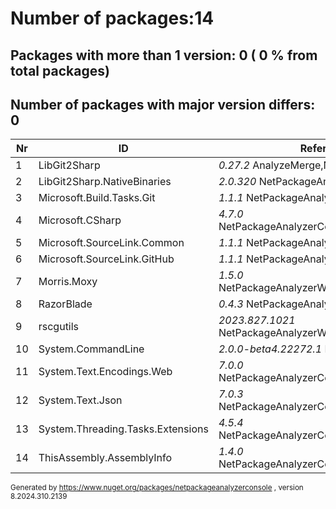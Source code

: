 
# Number of packages:14
## Packages with more than 1 version: 0 ( 0 % from total packages)

## Number of packages with major version differs: 0

|Nr|ID|References/Projects|
| ----------- | ----------- | ----------- |
| 1 | LibGit2Sharp  |    *0.27.2* AnalyzeMerge,NetPackageAnalyzerConsole|
| 2 | LibGit2Sharp.NativeBinaries  |    *2.0.320* NetPackageAnalyzerConsole,AnalyzeMerge|
| 3 | Microsoft.Build.Tasks.Git  |    *1.1.1* NetPackageAnalyzerConsole|
| 4 | Microsoft.CSharp  |    *4.7.0* NetPackageAnalyzerConsole,NetPackageAnalyzerWork|
| 5 | Microsoft.SourceLink.Common  |    *1.1.1* NetPackageAnalyzerConsole|
| 6 | Microsoft.SourceLink.GitHub  |    *1.1.1* NetPackageAnalyzerConsole|
| 7 | Morris.Moxy  |    *1.5.0* NetPackageAnalyzerWork,NetPackageAnalyzerConsole|
| 8 | RazorBlade  |    *0.4.3* NetPackageAnalyzerWork,AnalyzeMerge|
| 9 | rscgutils  |    *2023.827.1021* NetPackageAnalyzerWork,NetPackageAnalyzerConsole|
| 10 | System.CommandLine  |    *2.0.0-beta4.22272.1* NetPackageAnalyzerConsole|
| 11 | System.Text.Encodings.Web  |    *7.0.0* NetPackageAnalyzerConsole,NetPackageAnalyzerWork|
| 12 | System.Text.Json  |    *7.0.3* NetPackageAnalyzerConsole,NetPackageAnalyzerWork|
| 13 | System.Threading.Tasks.Extensions  |    *4.5.4* NetPackageAnalyzerConsole,NetPackageAnalyzerWork|
| 14 | ThisAssembly.AssemblyInfo  |    *1.4.0* NetPackageAnalyzerConsole,NetPackageAnalyzerWork|

<small>Generated  by https://www.nuget.org/packages/netpackageanalyzerconsole , version 8.2024.310.2139</small>
